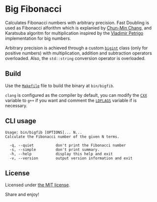 # Big Fibonacci

Calculates Fibonacci numbers with arbitrary precision. Fast Doubling is used as
Fibonacci alforithm which is explanied by [Chun-Min Chang], and Karatsuba
algoritm for multiplication inspired by the [Vladimir Petrigo] implementation
for big numbers.

Arbitrary precision is achieved through a custom [`bigint`] class (only for
positive numbers) with multiplication, addition and subtraction operators
overloaded. Also, the `std::string` conversion operator is overloaded.


## Build

Use the [`Makefile`] file to build the binary at `bin/bigfib`.

`clang` is configured as the compiler by default, you can modify the [`CXX`]
variable to `g++` if you want and comment the [`LDFLAGS`] variable if is
necessary.


## CLI usage

```Text
Usage: bin/bigfib [OPTIONS]... N...
Calculate the Fibonacci number of the given N terms.

  -q, --quiet          don't print the Fibonacci number
  -s, --simple         don't print summary.
  -h, --help           display this help and exit
  -v, --version        output version information and exit
```


## License

Licensed under [the MIT license][LICENSE].

Share and enjoy!


<!-- References -->

[Chun-Min Chang]: https://chunminchang.github.io/blog/post/calculating-fibonacci-numbers-by-fast-doubling
[Vladimir Petrigo]: https://github.com/vpetrigo/multiplication
[`bigint`]: src/bigint.hpp
[`Makefile`]: Makefile
[`CXX`]: Makefile#L17
[`LDFLAGS`]: Makefile#L19
[LICENSE]: LICENSE
